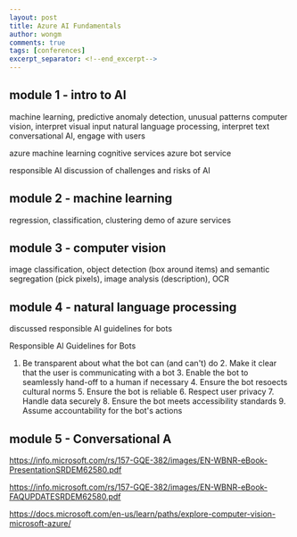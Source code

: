 ```yaml
---
layout: post
title: Azure AI Fundamentals
author: wongm
comments: true
tags: [conferences]
excerpt_separator: <!--end_excerpt-->
---
```



<!--end_excerpt-->



## module 1 - intro to AI ##

machine learning, predictive
anomaly detection, unusual patterns
computer vision, interpret visual input
natural language processing, interpret text
conversational AI, engage with users

azure machine learning
cognitive services
azure bot service

responsible AI
discussion of challenges and risks of AI

## module 2 - machine learning ##

regression, classification, clustering
demo of azure services

## module 3 - computer vision ##

image classification, object detection (box around items) and semantic segregation (pick pixels), image analysis (description), OCR

## module 4 - natural language processing ##

discussed responsible AI guidelines for bots

Responsible Al Guidelines for Bots 
1. Be transparent about what the bot can (and can't) do 2. Make it clear that the user is communicating with a bot 3. Enable the bot to seamlessly hand-off to a human if necessary 4. Ensure the bot resoects cultural norms 5. Ensure the bot is reliable 6. Respect user privacy 7. Handle data securely 8. Ensure the bot meets accessibility standards 9. Assume accountability for the bot's actions 

## module 5 - Conversational A ##

https://info.microsoft.com/rs/157-GQE-382/images/EN-WBNR-eBook-PresentationSRDEM62580.pdf

https://info.microsoft.com/rs/157-GQE-382/images/EN-WBNR-eBook-FAQUPDATESRDEM62580.pdf


https://docs.microsoft.com/en-us/learn/paths/explore-computer-vision-microsoft-azure/